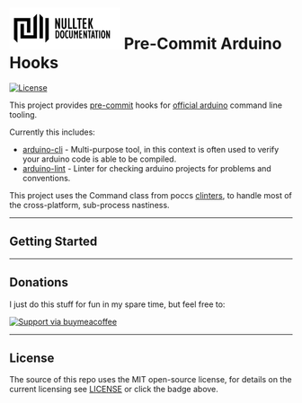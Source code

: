# ![NullTek Documentation](https://raw.githubusercontent.com/CreatingNull/NullTek-Assets/main/img/logo/NullTekDocumentationLogo.png) Pre-Commit Arduino Hooks

[![License](https://img.shields.io/:license-mit-blue.svg?style=flat-square)](LICENSE.md)

This project provides [pre-commit](https://github.com/pre-commit/pre-commit) hooks for [official arduino](https://github.com/arduino) command line tooling. 

Currently this includes:

* [arduino-cli](https://github.com/arduino/arduino-cli) - Multi-purpose tool, in this context is often used to verify your arduino code is able to be compiled.
* [arduino-lint](https://github.com/arduino/arduino-lint) - Linter for checking arduino projects for problems and conventions.

This project uses the Command class from poccs [clinters](https://github.com/pocc/pre-commit-hooks), to handle most of the cross-platform, sub-process nastiness.

---

## Getting Started

---

## Donations

I just do this stuff for fun in my spare time, but feel free to:

[![Support via buymeacoffee](https://www.buymeacoffee.com/assets/img/custom_images/orange_img.png)](https://www.buymeacoffee.com/nulltek)

---

## License

The source of this repo uses the MIT open-source license, for details on the current licensing see [LICENSE](LICENSE.md) or click the badge above.
